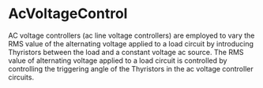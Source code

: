 # AcVoltageControl
AC voltage controllers (ac line voltage controllers) are employed to vary the RMS value of the alternating voltage applied to a load circuit
by introducing Thyristors between the load and a constant voltage ac source. The RMS value of alternating voltage applied to a load circuit
is controlled by controlling the triggering angle of the Thyristors in the ac voltage controller circuits.
